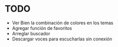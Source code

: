 # TODO
- Ver Bien la combinación de colores en los temas
- Agregar función de favoritos
- Arreglar buscador
- Descargar voces para escucharlas sin conexión